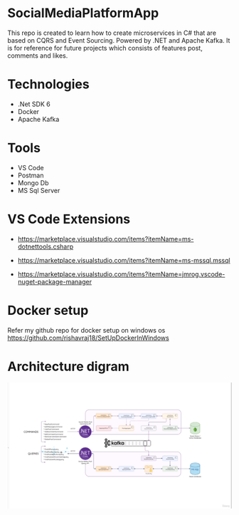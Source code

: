 # SocialMediaPlatformApp
This repo is created to learn how to create microservices in C# that are based on CQRS and Event Sourcing. Powered by .NET and Apache Kafka. It is for reference for future projects which consists of features post, comments and likes.

# Technologies
- .Net SDK 6
- Docker
- Apache Kafka

# Tools
- VS Code
- Postman
- Mongo Db
- MS Sql Server

# VS Code Extensions
- https://marketplace.visualstudio.com/items?itemName=ms-dotnettools.csharp

- https://marketplace.visualstudio.com/items?itemName=ms-mssql.mssql

- https://marketplace.visualstudio.com/items?itemName=jmrog.vscode-nuget-package-manager


# Docker setup
Refer my github repo for docker setup on windows os https://github.com/rishavraj18/SetUpDockerInWindows

# Architecture digram
![alt text](./images/Architecture.png)
